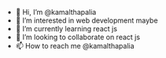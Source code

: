- 👋 Hi, I’m @kamalthapalia
- 👀 I’m interested in web development maybe
- 🌱 I’m currently learning react js
- 💞️ I’m looking to collaborate on react js
- 📫 How to reach me @kamalthapalia

<!---
kamalthapalia/kamalthapalia is a ✨ special ✨ repository because its `README.md` (this file) appears on your GitHub profile.
You can click the Preview link to take a look at your changes.
--->
